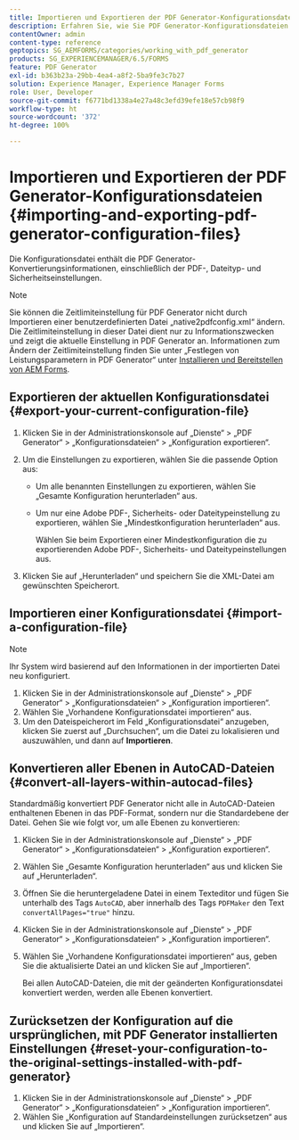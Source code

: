 ```yaml
---
title: Importieren und Exportieren der PDF Generator-Konfigurationsdateien
description: Erfahren Sie, wie Sie PDF Generator-Konfigurationsdateien importieren und exportieren.
contentOwner: admin
content-type: reference
geptopics: SG_AEMFORMS/categories/working_with_pdf_generator
products: SG_EXPERIENCEMANAGER/6.5/FORMS
feature: PDF Generator
exl-id: b363b23a-29bb-4ea4-a8f2-5ba9fe3c7b27
solution: Experience Manager, Experience Manager Forms
role: User, Developer
source-git-commit: f6771bd1338a4e27a48c3efd39efe18e57cb98f9
workflow-type: ht
source-wordcount: '372'
ht-degree: 100%

---
```


# Importieren und Exportieren der PDF Generator-Konfigurationsdateien {#importing-and-exporting-pdf-generator-configuration-files}

Die Konfigurationsdatei enthält die PDF Generator-Konvertierungsinformationen, einschließlich der PDF-, Dateityp- und Sicherheitseinstellungen.

>[!NOTE]
>
>Sie können die Zeitlimiteinstellung für PDF Generator nicht durch Importieren einer benutzerdefinierten Datei „native2pdfconfig.xml“ ändern. Die Zeitlimiteinstellung in dieser Datei dient nur zu Informationszwecken und zeigt die aktuelle Einstellung in PDF Generator an. Informationen zum Ändern der Zeitlimiteinstellung finden Sie unter „Festlegen von Leistungsparametern in PDF Generator“ unter [Installieren und Bereitstellen von AEM Forms](https://www.adobe.com/go/learn_aemforms_installJBoss_63_de).

## Exportieren der aktuellen Konfigurationsdatei {#export-your-current-configuration-file}

1. Klicken Sie in der Administrationskonsole auf „Dienste“ > „PDF Generator“ > „Konfigurationsdateien“ > „Konfiguration exportieren“.
1. Um die Einstellungen zu exportieren, wählen Sie die passende Option aus:

   * Um alle benannten Einstellungen zu exportieren, wählen Sie „Gesamte Konfiguration herunterladen“ aus.
   * Um nur eine Adobe PDF-, Sicherheits- oder Dateitypeinstellung zu exportieren, wählen Sie „Mindestkonfiguration herunterladen“ aus.

     Wählen Sie beim Exportieren einer Mindestkonfiguration die zu exportierenden Adobe PDF-, Sicherheits- und Dateitypeinstellungen aus.

1. Klicken Sie auf „Herunterladen“ und speichern Sie die XML-Datei am gewünschten Speicherort.

## Importieren einer Konfigurationsdatei {#import-a-configuration-file}

>[!NOTE]
>
>Ihr System wird basierend auf den Informationen in der importierten Datei neu konfiguriert.

1. Klicken Sie in der Administrationskonsole auf „Dienste“ > „PDF Generator“ > „Konfigurationsdateien“ > „Konfiguration importieren“.
1. Wählen Sie „Vorhandene Konfigurationsdatei importieren“ aus.
1. Um den Dateispeicherort im Feld „Konfigurationsdatei“ anzugeben, klicken Sie zuerst auf „Durchsuchen“, um die Datei zu lokalisieren und auszuwählen, und dann auf **Importieren**.

## Konvertieren aller Ebenen in AutoCAD-Dateien {#convert-all-layers-within-autocad-files}

Standardmäßig konvertiert PDF Generator nicht alle in AutoCAD-Dateien enthaltenen Ebenen in das PDF-Format, sondern nur die Standardebene der Datei. Gehen Sie wie folgt vor, um alle Ebenen zu konvertieren:

1. Klicken Sie in der Administrationskonsole auf „Dienste“ > „PDF Generator“ > „Konfigurationsdateien“ > „Konfiguration exportieren“.
1. Wählen Sie „Gesamte Konfiguration herunterladen“ aus und klicken Sie auf „Herunterladen“.
1. Öffnen Sie die heruntergeladene Datei in einem Texteditor und fügen Sie unterhalb des Tags `AutoCAD`, aber innerhalb des Tags `PDFMaker` den Text `convertAllPages="true"` hinzu.
1. Klicken Sie in der Administrationskonsole auf „Dienste“ > „PDF Generator“ > „Konfigurationsdateien“ > „Konfiguration importieren“.
1. Wählen Sie „Vorhandene Konfigurationsdatei importieren“ aus, geben Sie die aktualisierte Datei an und klicken Sie auf „Importieren“.

   Bei allen AutoCAD-Dateien, die mit der geänderten Konfigurationsdatei konvertiert werden, werden alle Ebenen konvertiert.

## Zurücksetzen der Konfiguration auf die ursprünglichen, mit PDF Generator installierten Einstellungen {#reset-your-configuration-to-the-original-settings-installed-with-pdf-generator}

1. Klicken Sie in der Administrationskonsole auf „Dienste“ > „PDF Generator“ > „Konfigurationsdateien“ > „Konfiguration importieren“.
1. Wählen Sie „Konfiguration auf Standardeinstellungen zurücksetzen“ aus und klicken Sie auf „Importieren“.
